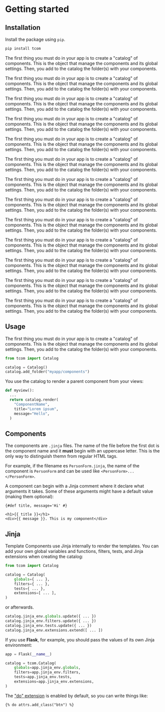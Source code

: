 # Getting started


## Installation

Install the package using `pip`.

```bash
pip install tcom
```

<Note title="Wat?">The first thing you must do in your app is to create a "catalog" of components. This is the object that manage the components and its global settings. Then, you add to the catalog the folder(s) with your components.</Note>

<Note type="note">The first thing you must do in your app is to create a "catalog" of components. This is the object that manage the components and its global settings. Then, you add to the catalog the folder(s) with your components.</Note>

<Note type="note" icon={false}>The first thing you must do in your app is to create a "catalog" of components. This is the object that manage the components and its global settings. Then, you add to the catalog the folder(s) with your components.</Note>

<Note type="tip">The first thing you must do in your app is to create a "catalog" of components. This is the object that manage the components and its global settings. Then, you add to the catalog the folder(s) with your components.</Note>

<Note type="tip" icon={false}>The first thing you must do in your app is to create a "catalog" of components. This is the object that manage the components and its global settings. Then, you add to the catalog the folder(s) with your components.</Note>

<Note type="warning">The first thing you must do in your app is to create a "catalog" of components. This is the object that manage the components and its global settings. Then, you add to the catalog the folder(s) with your components.</Note>

<Note type="warning" icon={false}>The first thing you must do in your app is to create a "catalog" of components. This is the object that manage the components and its global settings. Then, you add to the catalog the folder(s) with your components.</Note>

<Note type="error">The first thing you must do in your app is to create a "catalog" of components. This is the object that manage the components and its global settings. Then, you add to the catalog the folder(s) with your components.</Note>

<Note type="error" icon={false}>The first thing you must do in your app is to create a "catalog" of components. This is the object that manage the components and its global settings. Then, you add to the catalog the folder(s) with your components.</Note>

<Note type="internal">The first thing you must do in your app is to create a "catalog" of components. This is the object that manage the components and its global settings. Then, you add to the catalog the folder(s) with your components.</Note>

<Note type="internal" icon={false}>The first thing you must do in your app is to create a "catalog" of components. This is the object that manage the components and its global settings. Then, you add to the catalog the folder(s) with your components.</Note>

<Note type="todo">The first thing you must do in your app is to create a "catalog" of components. This is the object that manage the components and its global settings. Then, you add to the catalog the folder(s) with your components.</Note>

<Note type="todo" icon={false}>The first thing you must do in your app is to create a "catalog" of components. This is the object that manage the components and its global settings. Then, you add to the catalog the folder(s) with your components.</Note>

## Usage

The first thing you must do in your app is to create a "catalog" of components. This is the object that manage the components and its global settings. Then, you add to the catalog the folder(s) with your components.

```python
from tcom import Catalog

catalog = Catalog()
catalog.add_folder("myapp/components")
```

You use the catalog to render a parent component from your views:

```python
def myview():
  ...
  return catalog.render(
    "ComponentName",
    title="Lorem ipsum",
    message="Hello",
  )

```

## Components

The components are `.jinja` files. The name of the file before the first dot is the component name and it **must** begin with an uppercase letter. This is the only way to distinguish themn from regular HTML tags.

For example, if the filename es `PersonForm.jinja`, the name of the component is `PersonForm` and can be used like `<PersonForm>...</PersonForm>`.

A component can begin with a Jinja comment where it declare what arguments it takes. Some of these arguments might have a default value (making them optional):

```html+jinja
{#def title, message='Hi' #}

<h1>{{ title }}</h1>
<div>{{ message }}. This is my component</div>
```

## Jinja

Template Components use Jinja internally to render the templates. You can add your own global variables and functions, filters, tests, and Jinja extensions when creating the catalog:

```python
from tcom import Catalog

catalog = Catalog(
    globals={ ... },
    filters={ ... },
    tests={ ... },
    extensions=[ ... ],
)
```

or afterwards.

```python
catalog.jinja_env.globals.update({ ... })
catalog.jinja_env.filters.update({ ... })
catalog.jinja_env.tests.update({ ... })
catalog.jinja_env.extensions.extend([ ... ])
```

If you use **Flask**, for example, you should pass the values of its own Jinja environment:

```python
app = Flask(__name__)

catalog = tcom.Catalog(
    globals=app.jinja_env.globals,
    filters=app.jinja_env.filters,
    tests=app.jinja_env.tests,
    extensions=app.jinja_env.extensions,
)
```

The ["do" extension](https://jinja.palletsprojects.com/en/3.0.x/extensions/#expression-statement) is enabled by default, so you can write things like:

```html+jinja
{% do attrs.add_class("btn") %}
```
